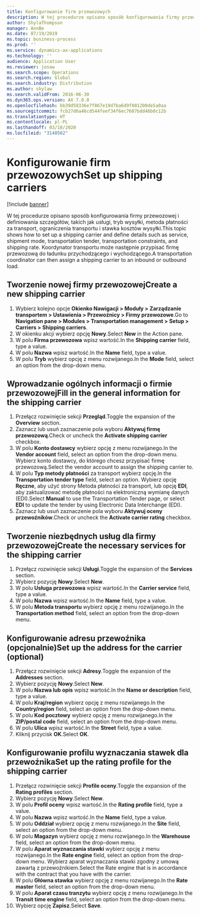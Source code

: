 ```yaml
---
title: Konfigurowanie firm przewozowych
description: W tej procedurze opisano sposób konfigurowania firmy przewozowej i definiowania szczegółów, takich jak usługi, tryb wysyłki, metoda płatności za transport, ograniczenia transportu i stawka kosztów wysyłki.
author: ShylaThompson
manager: AnnBe
ms.date: 07/19/2019
ms.topic: business-process
ms.prod: ''
ms.service: dynamics-ax-applications
ms.technology: ''
audience: Application User
ms.reviewer: josaw
ms.search.scope: Operations
ms.search.region: Global
ms.search.industry: Distribution
ms.author: shylaw
ms.search.validFrom: 2016-06-30
ms.dyn365.ops.version: AX 7.0.0
ms.openlocfilehash: bb39d58336e7f867e19d7ba6d9f801200de5a0aa
ms.sourcegitcommit: fcb27d6a46cd544feef34f6ec7607bdd46b0c12b
ms.translationtype: HT
ms.contentlocale: pl-PL
ms.lasthandoff: 03/18/2020
ms.locfileid: "3148562"
---
```

# <a name="set-up-shipping-carriers"></a><span data-ttu-id="21952-103">Konfigurowanie firm przewozowych</span><span class="sxs-lookup"><span data-stu-id="21952-103">Set up shipping carriers</span></span>

[!include [banner](../../includes/banner.md)]

<span data-ttu-id="21952-104">W tej procedurze opisano sposób konfigurowania firmy przewozowej i definiowania szczegółów, takich jak usługi, tryb wysyłki, metoda płatności za transport, ograniczenia transportu i stawka kosztów wysyłki.</span><span class="sxs-lookup"><span data-stu-id="21952-104">This topic shows how to set up a shipping carrier and define details such as service, shipment mode, transportation tender, transportation constraints, and shipping rate.</span></span> <span data-ttu-id="21952-105">Koordynator transportu może następnie przypisać firmę przewozową do ładunku przychodzącego i wychodzącego.</span><span class="sxs-lookup"><span data-stu-id="21952-105">A transportation coordinator can then assign a shipping carrier to an inbound or outbound load.</span></span>


## <a name="create-a-new-shipping-carrier"></a><span data-ttu-id="21952-106">Tworzenie nowej firmy przewozowej</span><span class="sxs-lookup"><span data-stu-id="21952-106">Create a new shipping carrier</span></span>
1. <span data-ttu-id="21952-107">Wybierz kolejno opcje **Okienko Nawigacji > Moduły > Zarządzanie transportem > Ustawienia > Przewoźnicy > Firmy przewozowe**.</span><span class="sxs-lookup"><span data-stu-id="21952-107">Go to **Navigation pane > Modules > Transportation management > Setup > Carriers > Shipping carriers**.</span></span>
2. <span data-ttu-id="21952-108">W okienku akcji wybierz opcję **Nowy**.</span><span class="sxs-lookup"><span data-stu-id="21952-108">Select **New** in the Action pane.</span></span>
3. <span data-ttu-id="21952-109">W polu **Firma przewozowa** wpisz wartość.</span><span class="sxs-lookup"><span data-stu-id="21952-109">In the **Shipping carrier** field, type a value.</span></span>
4. <span data-ttu-id="21952-110">W polu **Nazwa** wpisz wartość.</span><span class="sxs-lookup"><span data-stu-id="21952-110">In the **Name** field, type a value.</span></span>
5. <span data-ttu-id="21952-111">W polu **Tryb** wybierz opcję z menu rozwijanego.</span><span class="sxs-lookup"><span data-stu-id="21952-111">In the **Mode** field, select an option from the drop-down menu.</span></span>

## <a name="fill-in-the-general-information-for-the-shipping-carrier"></a><span data-ttu-id="21952-112">Wprowadzanie ogólnych informacji o firmie przewozowej</span><span class="sxs-lookup"><span data-stu-id="21952-112">Fill in the general information for the shipping carrier</span></span>
1. <span data-ttu-id="21952-113">Przełącz rozwinięcie sekcji **Przegląd**.</span><span class="sxs-lookup"><span data-stu-id="21952-113">Toggle the expansion of the **Overview** section.</span></span>
2. <span data-ttu-id="21952-114">Zaznacz lub usuń zaznaczenie pola wyboru **Aktywuj firmę przewozową**.</span><span class="sxs-lookup"><span data-stu-id="21952-114">Check or uncheck the **Activate shipping carrier** checkbox.</span></span>
3. <span data-ttu-id="21952-115">W polu **Konto dostawcy** wybierz opcję z menu rozwijanego.</span><span class="sxs-lookup"><span data-stu-id="21952-115">In the **Vendor account** field, select an option from the drop-down menu.</span></span> <span data-ttu-id="21952-116">Wybierz konto dostawcy, do którego chcesz przypisać firmę przewozową.</span><span class="sxs-lookup"><span data-stu-id="21952-116">Select the vendor account to assign the shipping carrier to.</span></span>  
4. <span data-ttu-id="21952-117">W polu **Typ metody płatności** za transport wybierz opcję.</span><span class="sxs-lookup"><span data-stu-id="21952-117">In the **Transportation tender type** field, select an option.</span></span> <span data-ttu-id="21952-118">Wybierz opcję **Ręczne**, aby użyć strony Metoda płatności za transport, lub opcję **EDI**, aby zaktualizować metodę płatności na elektroniczną wymianę danych (EDI).</span><span class="sxs-lookup"><span data-stu-id="21952-118">Select **Manual** to use the Transportation Tender page, or select **EDI** to update the tender by using Electronic Data Interchange (EDI).</span></span>  
5. <span data-ttu-id="21952-119">Zaznacz lub usuń zaznaczenie pola wyboru **Aktywuj oceny przewoźników**.</span><span class="sxs-lookup"><span data-stu-id="21952-119">Check or uncheck the **Activate carrier rating** checkbox.</span></span>

## <a name="create-the-necessary-services-for-the-shipping-carrier"></a><span data-ttu-id="21952-120">Tworzenie niezbędnych usług dla firmy przewozowej</span><span class="sxs-lookup"><span data-stu-id="21952-120">Create the necessary services for the shipping carrier</span></span>
1. <span data-ttu-id="21952-121">Przełącz rozwinięcie sekcji **Usługi**.</span><span class="sxs-lookup"><span data-stu-id="21952-121">Toggle the expansion of the **Services** section.</span></span>
2. <span data-ttu-id="21952-122">Wybierz pozycję **Nowy**.</span><span class="sxs-lookup"><span data-stu-id="21952-122">Select **New**.</span></span>
3. <span data-ttu-id="21952-123">W polu **Usługa przewozowa** wpisz wartość.</span><span class="sxs-lookup"><span data-stu-id="21952-123">In the **Carrier service** field, type a value.</span></span>
4. <span data-ttu-id="21952-124">W polu **Nazwa** wpisz wartość.</span><span class="sxs-lookup"><span data-stu-id="21952-124">In the **Name** field, type a value.</span></span>
5. <span data-ttu-id="21952-125">W polu **Metoda transportu** wybierz opcję z menu rozwijanego.</span><span class="sxs-lookup"><span data-stu-id="21952-125">In the **Transportation method** field, select an option from the drop-down menu.</span></span>

## <a name="set-up-the-address-for-the-carrier-optional"></a><span data-ttu-id="21952-126">Konfigurowanie adresu przewoźnika (opcjonalnie)</span><span class="sxs-lookup"><span data-stu-id="21952-126">Set up the address for the carrier (optional)</span></span>
1. <span data-ttu-id="21952-127">Przełącz rozwinięcie sekcji **Adresy**.</span><span class="sxs-lookup"><span data-stu-id="21952-127">Toggle the expansion of the **Addresses** section.</span></span>
2. <span data-ttu-id="21952-128">Wybierz pozycję **Nowy**.</span><span class="sxs-lookup"><span data-stu-id="21952-128">Select **New**.</span></span>
3. <span data-ttu-id="21952-129">W polu **Nazwa lub opis** wpisz wartość.</span><span class="sxs-lookup"><span data-stu-id="21952-129">In the **Name or description** field, type a value.</span></span>
4. <span data-ttu-id="21952-130">W polu **Kraj/region** wybierz opcję z menu rozwijanego.</span><span class="sxs-lookup"><span data-stu-id="21952-130">In the **Country/region** field, select an option from the drop-down menu.</span></span>
5. <span data-ttu-id="21952-131">W polu **Kod pocztowy** wybierz opcję z menu rozwijanego.</span><span class="sxs-lookup"><span data-stu-id="21952-131">In the **ZIP/postal code** field, select an option from the drop-down menu.</span></span>
6. <span data-ttu-id="21952-132">W polu **Ulica** wpisz wartość.</span><span class="sxs-lookup"><span data-stu-id="21952-132">In the **Street** field, type a value.</span></span>
7. <span data-ttu-id="21952-133">Kliknij przycisk **OK**.</span><span class="sxs-lookup"><span data-stu-id="21952-133">Select **OK**.</span></span>

## <a name="set-up-the-rating-profile-for-the-shipping-carrier"></a><span data-ttu-id="21952-134">Konfigurowanie profilu wyznaczania stawek dla przewoźnika</span><span class="sxs-lookup"><span data-stu-id="21952-134">Set up the rating profile for the shipping carrier</span></span>
1. <span data-ttu-id="21952-135">Przełącz rozwinięcie sekcji **Profile oceny**.</span><span class="sxs-lookup"><span data-stu-id="21952-135">Toggle the expansion of the **Rating profiles** section.</span></span>
2. <span data-ttu-id="21952-136">Wybierz pozycję **Nowy**.</span><span class="sxs-lookup"><span data-stu-id="21952-136">Select **New**.</span></span>
3. <span data-ttu-id="21952-137">W polu **Profil oceny** wpisz wartość.</span><span class="sxs-lookup"><span data-stu-id="21952-137">In the **Rating profile** field, type a value.</span></span>
4. <span data-ttu-id="21952-138">W polu **Nazwa** wpisz wartość.</span><span class="sxs-lookup"><span data-stu-id="21952-138">In the **Name** field, type a value.</span></span>
5. <span data-ttu-id="21952-139">W polu **Oddział** wybierz opcję z menu rozwijanego.</span><span class="sxs-lookup"><span data-stu-id="21952-139">In the **Site** field, select an option from the drop-down menu.</span></span>
6. <span data-ttu-id="21952-140">W polu **Magazyn** wybierz opcję z menu rozwijanego.</span><span class="sxs-lookup"><span data-stu-id="21952-140">In the **Warehouse** field, select an option from the drop-down menu.</span></span>
7. <span data-ttu-id="21952-141">W polu **Aparat wyznaczania stawki** wybierz opcję z menu rozwijanego.</span><span class="sxs-lookup"><span data-stu-id="21952-141">In the **Rate engine** field, select an option from the drop-down menu.</span></span> <span data-ttu-id="21952-142">Wybierz aparat wyznaczania stawki zgodny z umową zawartą z przewoźnikiem.</span><span class="sxs-lookup"><span data-stu-id="21952-142">Select the Rate engine that is in accordance with the contract that you have with the carrier.</span></span>  
8. <span data-ttu-id="21952-143">W polu **Główna stawka** wybierz opcję z menu rozwijanego.</span><span class="sxs-lookup"><span data-stu-id="21952-143">In the **Rate master** field, select an option from the drop-down menu.</span></span>
9. <span data-ttu-id="21952-144">W polu **Aparat czasu tranzytu** wybierz opcję z menu rozwijanego.</span><span class="sxs-lookup"><span data-stu-id="21952-144">In the **Transit time engine** field, select an option from the drop-down menu.</span></span>
10. <span data-ttu-id="21952-145">Wybierz opcję **Zapisz**.</span><span class="sxs-lookup"><span data-stu-id="21952-145">Select **Save**.</span></span>

